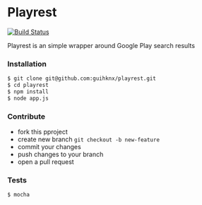 # Playrest
[![Build Status](https://travis-ci.org/guihknx/playrest.svg?branch=master)](https://travis-ci.org/guihknx/playrest)

Playrest is an simple wrapper around Google Play search results

### Installation

```sh
$ git clone git@github.com:guihknx/playrest.git
$ cd playrest
$ npm install
$ node app.js
```


### Contribute
* fork this pproject
* create new branch ``git checkout -b new-feature``
* commit your changes
* push changes to your branch
* open a pull request


### Tests
```sh
$ mocha
```

